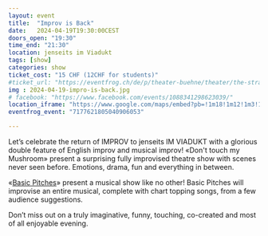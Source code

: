 ```yaml
---
layout: event
title:  "Improv is Back"
date:   2024-04-19T19:30:00CEST
doors_open: "19:30"
time_end: "21:30"
location: jenseits im Viadukt
tags: [show]
categories: show
ticket_cost: "15 CHF (12CHF for students)"
#ticket_url: "https://eventfrog.ch/de/p/theater-buehne/theater/the-stranger-by-don-t-touch-my-mushrooms-7056256507122164470.html"
img : 2024-04-19-impro-is-back.jpg
# facebook: "https://www.facebook.com/events/1088341298623039/"
location_iframe: "https://www.google.com/maps/embed?pb=!1m18!1m12!1m3!1d2701.3164958683724!2d8.52006681583793!3d47.38625731116593!2m3!1f0!2f0!3f0!3m2!1i1024!2i768!4f13.1!3m3!1m2!1s0x47900a15619f4fa9%3A0x124e7e779b279679!2sjenseits+im+Viadukt!5e0!3m2!1sen!2sch!4v1529147583692"
eventfrog_event: "7177621805040906053"

---
```

Let’s celebrate the return of IMPROV to jenseits IM VIADUKT<!--more-->  with a glorious double feature of English improv and musical improv! «Don't touch my Mushroom» present a surprising fully improvised theatre show with scenes never seen before. Emotions, drama, fun and everything in between.

«[Basic Pitches](https://basicpit.ch)» present a musical show like no other! Basic Pitches will improvise an entire musical, complete with chart topping songs, from a few audience suggestions.

Don’t miss out on a truly imaginative, funny, touching, co-created and most of all enjoyable evening.